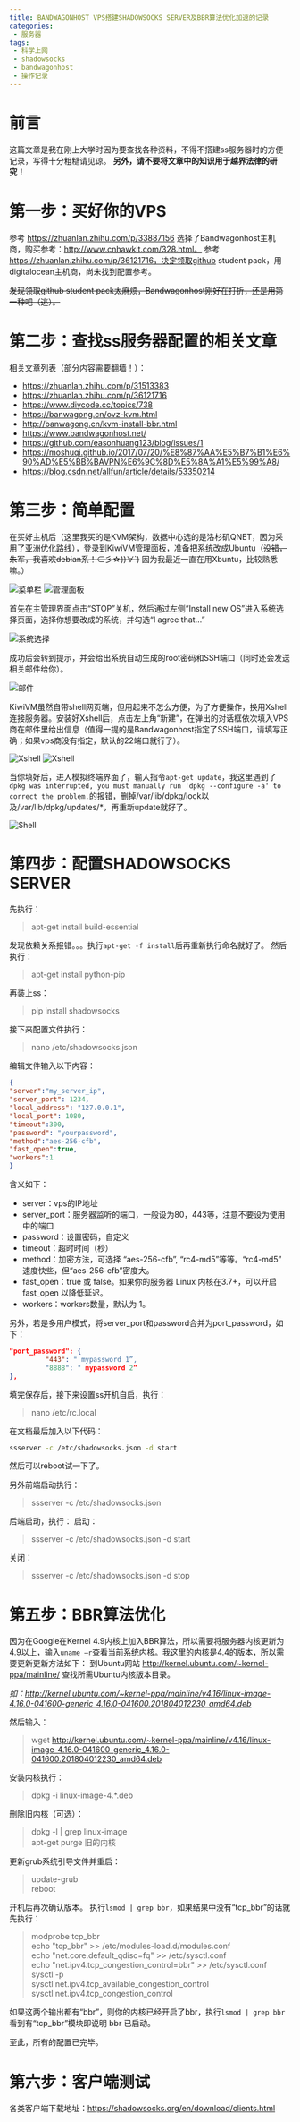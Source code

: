 ```yaml
---
title: BANDWAGONHOST VPS搭建SHADOWSOCKS SERVER及BBR算法优化加速的记录
categories:
 - 服务器
tags:
 - 科学上网
 - shadowsocks
 - bandwagonhost
 - 操作记录
---
```


# 前言

这篇文章是我在刚上大学时因为要查找各种资料，不得不搭建ss服务器时的方便记录，写得十分粗糙请见谅。
**另外，请不要将文章中的知识用于越界法律的研究！**

# 第一步：买好你的VPS

参考 https://zhuanlan.zhihu.com/p/33887156 选择了Bandwagonhost主机商，购买参考：http://www.cnhawkit.com/328.html。
参考 https://zhuanlan.zhihu.com/p/36121716，决定领取github student pack，用digitalocean主机商，尚未找到配置参考。

~~发现领取github student pack太麻烦，Bandwagonhost刚好在打折，还是用第一种吧（逃）。~~

# 第二步：查找ss服务器配置的相关文章

相关文章列表（部分内容需要翻墙！）：

* https://zhuanlan.zhihu.com/p/31513383
* https://zhuanlan.zhihu.com/p/36121716
* https://www.diycode.cc/topics/738
* https://banwagong.cn/ovz-kvm.html
* http://banwagong.cn/kvm-install-bbr.html
* https://www.bandwagonhost.net/
* https://github.com/easonhuang123/blog/issues/1
* https://moshuqi.github.io/2017/07/20/%E8%87%AA%E5%B7%B1%E6%90%AD%E5%BB%BAVPN%E6%9C%8D%E5%8A%A1%E5%99%A8/
* https://blog.csdn.net/allfun/article/details/53350214

# 第三步：简单配置

在买好主机后（这里我买的是KVM架构，数据中心选的是洛杉矶QNET，因为采用了亚洲优化路线），登录到KiwiVM管理面板，准备把系统改成Ubuntu（~~没错，朱军，我喜欢debian系！⊂彡☆))∀`)~~ 因为我最近一直在用Xbuntu，比较熟悉嘛。）

![菜单栏](\img\2018\1.PNG)
![管理面板](\img\2018\2.PNG)

首先在主管理界面点击“STOP”关机，然后通过左侧“Install new OS”进入系统选择页面，选择你想要改成的系统，并勾选“I agree that…”

![系统选择](\img\2018\3.PNG)

成功后会转到提示，并会给出系统自动生成的root密码和SSH端口（同时还会发送相关邮件给你）。

![邮件](\img\2018\4.PNG)

KiwiVM虽然自带shell网页端，但用起来不怎么方便，为了方便操作，换用Xshell连接服务器。安装好Xshell后，点击左上角“新建”，在弹出的对话框依次填入VPS商在邮件里给出信息（值得一提的是Bandwagonhost指定了SSH端口，请填写正确；如果vps商没有指定，默认的22端口就行了）。

![Xshell](\img\2018\5.PNG)
![Xshell](\img\2018\6.PNG)

当你填好后，进入模拟终端界面了，输入指令`apt-get update`，我这里遇到了`dpkg was interrupted, you must manually run 'dpkg --configure -a' to correct the problem.`的报错，删掉/var/lib/dpkg/lock以及/var/lib/dpkg/updates/*，再重新update就好了。

![Shell](\img\2018\7.PNG)

# 第四步：配置SHADOWSOCKS SERVER

先执行：

> apt-get install build-essential

发现依赖关系报错。。。执行`apt-get -f install`后再重新执行命名就好了。
然后执行：

> apt-get install python-pip

再装上ss：

> pip install shadowsocks

接下来配置文件执行：

> nano /etc/shadowsocks.json

编辑文件输入以下内容：

```json
{
"server":"my_server_ip",
"server_port": 1234,
"local_address": "127.0.0.1",
"local_port": 1080,
"timeout":300,
"password": "yourpassword",
"method":"aes-256-cfb",
"fast_open":true,
"workers":1
}
```

含义如下：

* server：vps的IP地址 
* server_port：服务器监听的端口，一般设为80，443等，注意不要设为使用中的端口 
* password：设置密码，自定义 
* timeout：超时时间（秒） 
* method：加密方法，可选择 “aes-256-cfb”, “rc4-md5”等等。“rc4-md5” 速度快些，但“aes-256-cfb”密度大。
* fast_open：true 或 false。如果你的服务器 Linux 内核在3.7+，可以开启 fast_open 以降低延迟。 
* workers：workers数量，默认为 1。

另外，若是多用户模式，将server_port和password合并为port_password，如下：

```json
"port_password": {
         "443": " mypassword 1”, 
         "8888": " mypassword 2”
},
```

填完保存后，接下来设置ss开机自启，执行：

> nano /etc/rc.local

在文档最后加入以下代码：

```.bash
ssserver -c /etc/shadowsocks.json -d start
```

然后可以reboot试一下了。

另外前端启动执行：

>ssserver -c /etc/shadowsocks.json

后端启动，执行：
启动：

>ssserver -c /etc/shadowsocks.json -d start

关闭：

>ssserver -c /etc/shadowsocks.json -d stop


# 第五步：BBR算法优化

因为在Google在Kernel 4.9内核上加入BBR算法，所以需要将服务器内核更新为4.9以上，输入`uname –r`查看当前系统内核。我这里的内核是4.4的版本，所以需要更新更新方法如下：
到Ubuntu网站 http://kernel.ubuntu.com/~kernel-ppa/mainline/ 查找所需Ubuntu内核版本目录。

*如：http://kernel.ubuntu.com/~kernel-ppa/mainline/v4.16/linux-image-4.16.0-041600-generic_4.16.0-041600.201804012230_amd64.deb*

然后输入：

> wget http://kernel.ubuntu.com/~kernel-ppa/mainline/v4.16/linux-image-4.16.0-041600-generic_4.16.0-041600.201804012230_amd64.deb

安装内核执行：

> dpkg -i linux-image-4.*.deb

删除旧内核（可选）：

> dpkg -l | grep linux-image  
> apt-get purge 旧的内核  

更新grub系统引导文件并重启：

>update-grub  
>reboot  

开机后再次确认版本。
执行`lsmod | grep bbr`，如果结果中没有“tcp_bbr”的话就先执行：

>modprobe tcp_bbr  
>echo "tcp_bbr" >> /etc/modules-load.d/modules.conf  
>echo "net.core.default_qdisc=fq" >> /etc/sysctl.conf  
>echo "net.ipv4.tcp_congestion_control=bbr" >> /etc/sysctl.conf  
>sysctl -p  
>sysctl net.ipv4.tcp_available_congestion_control  
>sysctl net.ipv4.tcp_congestion_control  

如果这两个输出都有“bbr”，则你的内核已经开启了bbr，执行`lsmod | grep bbr`看到有“tcp_bbr”模块即说明 bbr 已启动。

至此，所有的配置已完毕。

# 第六步：客户端测试

各类客户端下载地址：https://shadowsocks.org/en/download/clients.html